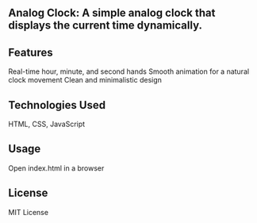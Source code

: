 ## Analog Clock: A simple analog clock that displays the current time dynamically.

## Features
Real-time hour, minute, and second hands
Smooth animation for a natural clock movement
Clean and minimalistic design

## Technologies Used
HTML, CSS, JavaScript 

## Usage
Open index.html in a browser

## License
MIT License

